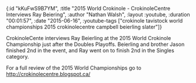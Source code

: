 {:id "kKuFwS9B7YM",
 :title
 "2015 World Crokinole - CrokinoleCentre Interviews Ray Beiering",
 :author "Nathan Walsh",
 :layout :youtube,
 :duration "00:01:57",
 :date "2015-06-16",
 :youtube-tags
 ["crokinole tavistock world championships 2015 crokinolecentre campbell beierling slater"]}


CrokinoleCente interviews Ray Beierling at the 2015 World Crokinole Championship just after the Doubles Playoffs. Beierling and brother Jason finished 2nd in the event, and Ray went on to finish 2nd in the Singles category.

For a full review of the 2015 World Championships go to http://crokinolecentre.blogspot.ca/
